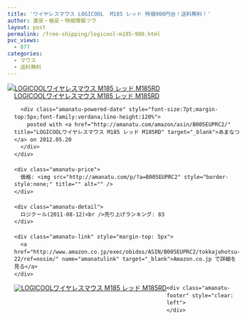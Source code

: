 ```yaml
---
title: 'ワイヤレスマウス LOGICOOL  M185 レッド 特価900円台！送料無料！'
author: 激安・格安・特価情報ツウ
layout: post
permalink: /free-shipping/logicool-m185-900.html
pvc_views:
  - 877
categories:
  - マウス
  - 送料無料
---
```

<div class="amanatu-box" style="margin-bottom:0px;">
  <div class="amanatu-image" style="float:left;">
    <a href="http://www.amazon.co.jp/exec/obidos/ASIN/B005EUPRC2/tokkajohotsu-22/ref=nosim/" name="amanatulink" target="_blank"><img src="http://i2.wp.com/ecx.images-amazon.com/images/I/410RD06A2UL._SL160_.jpg?w=546" alt="LOGICOOLワイヤレスマウス M185 レッド M185RD" style="border: none;" data-recalc-dims="1" /></a>
  </div>
  
  <div class="amanatu-info" style="float:left;margin-left:15px;line-height:120%">
    <div class="amanatu-name" style="margin-bottom:10px;line-height:120%">
      <a href="http://www.amazon.co.jp/exec/obidos/ASIN/B005EUPRC2/tokkajohotsu-22/ref=nosim/" name="amanatulink" target="_blank">LOGICOOLワイヤレスマウス M185 レッド M185RD</a> 
      
      <div class="amanatu-powered-date" style="font-size:7pt;margin-top:5px;font-family:verdana;line-height:120%">
        posted with <a href="http://amanatu.com/amazon/asin/B005EUPRC2/" title="LOGICOOLワイヤレスマウス M185 レッド M185RD" target="_blank">あまなつ</a> on 2012.05.20
      </div>
    </div>
    
    <div class="amanatu-price">
      価格: <img src="http://amanatu.com/p/?a=B005EUPRC2" style="border-style:none;" title="" alt="" />
    </div>
    
    <div class="amanatu-detail">
      ロジクール(2011-08-12)<br />売り上げランキング: 83
    </div>
    
    <div class="amanatu-link" style="margin-top: 5px">
      <a href="http://www.amazon.co.jp/exec/obidos/ASIN/B005EUPRC2/tokkajohotsu-22/ref=nosim/" name="amanatulink" target="_blank">Amazon.co.jp で詳細を見る</a>
    </div>
  </div>
  
  <div class="amanatu-footer" style="clear: left">
  </div>
  
  <div class="amanatu-imageset">
    <div class="amanatu-image" style="float:left;">
      <a href="http://www.amazon.co.jp/exec/obidos/ASIN/B005EUPRC2/tokkajohotsu-22/ref=nosim/" name="amanatulink" target="_blank"><img src="http://i1.wp.com/ecx.images-amazon.com/images/I/41AAOt4SVKL._AA160_.jpg?w=546" alt="LOGICOOLワイヤレスマウス M185 レッド M185RD" style="border: none;" data-recalc-dims="1" /></a>
    </div>
    
    <div class="amanatu-footer" style="clear: left">
    </div>
  </div>
</div>